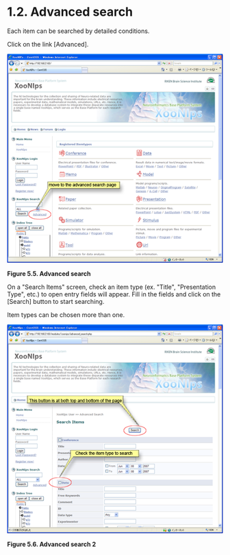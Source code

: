 # 1.2. Advanced search

Each item can be searched by detailed conditions.

Click on the link \[Advanced\].

![Advanced search](../../../.gitbook/assets/xoonips-operate5.png)

**Figure 5.5. Advanced search**

On a "Search Items" screen, check an item type \(ex. "Title", "Presentation Type", etc.\) to open entry fields will appear. Fill in the fields and click on the \[Search\] button to start searching.

Item types can be chosen more than one.

![Advanced search 2](../../../.gitbook/assets/xoonips-operate6%20%281%29.png)

**Figure 5.6. Advanced search 2**

